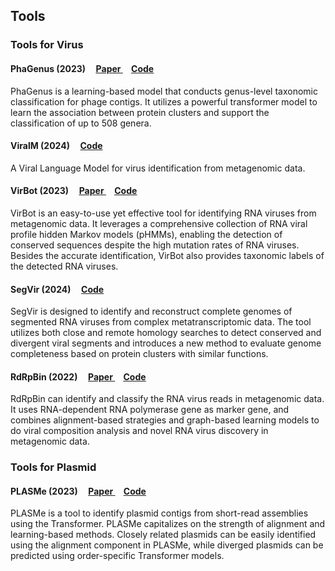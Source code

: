 ## Tools

### Tools for Virus

#### PhaGenus (2023) &nbsp; &nbsp; <a href="https://academic.oup.com/bib/article/24/6/bbad408/7420494?login=true#425616568"> <u>Paper</u> </a>  &nbsp; &nbsp; <a href="https://github.com/jiaojiaoguan/phagenus"> <u>Code</u> </a>
PhaGenus is a learning-based model that conducts genus-level taxonomic classification for phage contigs. It utilizes a powerful transformer model to learn the association between protein clusters and support the classification of up to 508 genera. 


#### ViralM (2024) &nbsp; &nbsp; <a href="https://github.com/ChengPENG-wolf/ViraLM"> Code </a>
A Viral Language Model for virus identification from metagenomic data. 

#### VirBot (2023) &nbsp; &nbsp; <a href="https://doi.org/10.1093/bioinformatics/btad093"> <u>Paper</u> </a>  &nbsp; &nbsp; <a href="https://github.com/GreyGuoweiChen/VirBot"> <u>Code</u> </a>
VirBot is an easy-to-use yet effective tool for identifying RNA viruses from metagenomic data. It leverages a comprehensive collection of RNA viral profile hidden Markov models (pHMMs), enabling the detection of conserved sequences despite the high mutation rates of RNA viruses. Besides the accurate identification, VirBot also provides taxonomic labels of the detected RNA viruses.

#### SegVir (2024) &nbsp; &nbsp; <a href="https://github.com/HubertTang/SegVir"> <u>Code</u> </a>
SegVir is designed to identify and reconstruct complete genomes of segmented RNA viruses from complex metatranscriptomic data. The tool utilizes both close and remote homology searches to detect conserved and divergent viral segments and introduces a new method to evaluate genome completeness based on protein clusters with similar functions.

#### RdRpBin (2022) &nbsp; &nbsp; <a href="https://doi.org/10.1093/bib/bbac011"> <u>Paper</u> </a>  &nbsp; &nbsp; <a href="https://github.com/HubertTang/RdRpBin"> <u>Code</u> </a>
RdRpBin can identify and classify the RNA virus reads in metagenomic data. It uses RNA-dependent RNA polymerase gene as marker gene, and combines alignment-based strategies and graph-based learning models to do viral composition analysis and novel RNA virus discovery in metagenomic data.

### Tools for Plasmid

#### PLASMe (2023) &nbsp; &nbsp; <a href="https://doi.org/10.1093/nar/gkad578"> <u>Paper</u> </a>  &nbsp; &nbsp; <a href="https://github.com/HubertTang/PLASMe"> <u>Code</u> </a>
PLASMe is a tool to identify plasmid contigs from short-read assemblies using the Transformer. PLASMe capitalizes on the strength of alignment and learning-based methods. Closely related plasmids can be easily identified using the alignment component in PLASMe, while diverged plasmids can be predicted using order-specific Transformer models.


